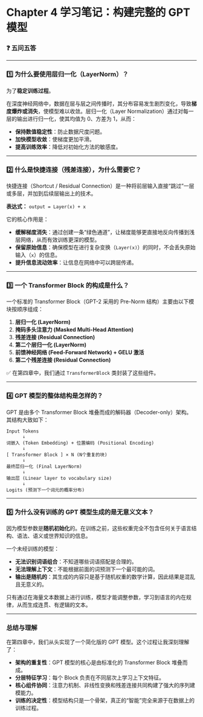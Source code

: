 # Chapter 4 学习笔记：构建完整的 GPT 模型

### ❓ 五问五答

---

### 1️⃣ 为什么要使用层归一化（LayerNorm）？

为了**稳定训练过程**。

在深度神经网络中，数据在层与层之间传播时，其分布容易发生剧烈变化，导致**梯度爆炸或消失**，使模型难以收敛。层归一化（Layer Normalization）通过对每一层的输出进行归一化，使其均值为 0、方差为 1，从而：

- **保持数值稳定性**：防止数据尺度问题。
- **加快模型收敛**：使梯度更加平滑。
- **提高训练效率**：降低对初始化方法的敏感度。

---

### 2️⃣ 什么是快捷连接（残差连接），为什么需要它？

快捷连接（Shortcut / Residual Connection）是一种将前层输入直接“跳过”一层或多层，并加到后续层输出上的技术。

**表达式：** `output = Layer(x) + x`

它的核心作用是：

- **缓解梯度消失**：通过创建一条“绿色通道”，让梯度能够更直接地反向传播到浅层网络，从而有效训练更深的模型。
- **保留原始信息**：确保模型在进行复杂变换（`Layer(x)`）的同时，不会丢失原始输入（`x`）的信息。
- **提升信息流动效率**：让信息在网络中可以跨层传递。

---

### 3️⃣ 一个 Transformer Block 的构成是什么？

一个标准的 Transformer Block（GPT-2 采用的 Pre-Norm 结构）主要由以下模块按顺序组成：

1.  **层归一化 (LayerNorm)**
2.  **掩码多头注意力 (Masked Multi-Head Attention)**
3.  **残差连接 (Residual Connection)**
4.  **第二个层归一化 (LayerNorm)**
5.  **前馈神经网络 (Feed-Forward Network) + GELU 激活**
6.  **第二个残差连接 (Residual Connection)**

✅ 在第四章中，我们通过 `TransformerBlock` 类封装了这些组件。

---

### 4️⃣ GPT 模型的整体结构是怎样的？

GPT 是由多个 Transformer Block 堆叠而成的解码器（Decoder-only）架构。其结构大致如下：

```
Input Tokens
      ↓
词嵌入 (Token Embedding) + 位置编码 (Positional Encoding)
      ↓
[ Transformer Block ] × N (N个重复的块)
      ↓
最终层归一化 (Final LayerNorm)
      ↓
输出层 (Linear layer to vocabulary size)
      ↓
Logits (预测下一个词元的概率分布)
```

---

### 5️⃣ 为什么没有训练的 GPT 模型生成的是无意义文本？

因为模型参数是**随机初始化**的。在训练之前，这些权重完全不包含任何关于语言结构、语法、语义或世界知识的信息。

一个未经训练的模型：
- **无法识别词语组合**：不知道哪些词语搭配是合理的。
- **无法理解上下文**：不能根据前面的词预测下一个最可能的词。
- **输出是随机的**：其生成的内容只是基于随机权重的数学计算，因此结果是混乱且无意义的。

只有通过在海量文本数据上进行训练，模型才能调整参数，学习到语言的内在规律，从而生成连贯、有逻辑的文本。

---

### 总结与理解

在第四章中，我们从头实现了一个简化版的 GPT 模型。这个过程让我深刻理解了：

- **架构的重复性**：GPT 模型的核心是由标准化的 Transformer Block 堆叠而成。
- **分层特征学习**：每个 Block 负责在不同层次上学习上下文特征。
- **核心组件协同**：注意力机制、非线性变换和残差连接共同构建了强大的序列建模能力。
- **训练的决定性**：模型结构只是一个骨架，真正的“智能”完全来源于在数据上的训练过程。